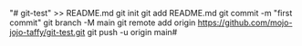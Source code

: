  "# git-test" >> README.md
git init
git add README.md
git commit -m "first commit"
git branch -M main
git remote add origin https://github.com/mojo-jojo-taffy/git-test.git
git push -u origin main#
